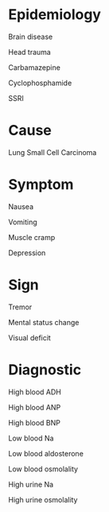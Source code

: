 # Epidemiology

Brain disease

Head trauma

Carbamazepine

Cyclophosphamide

SSRI

# Cause

Lung Small Cell Carcinoma

# Symptom

Nausea

Vomiting

Muscle cramp

Depression

# Sign

Tremor

Mental status change

Visual deficit

# Diagnostic

High blood ADH

High blood ANP

High blood BNP

Low blood Na

Low blood aldosterone

Low blood osmolality

High urine Na

High urine osmolality
